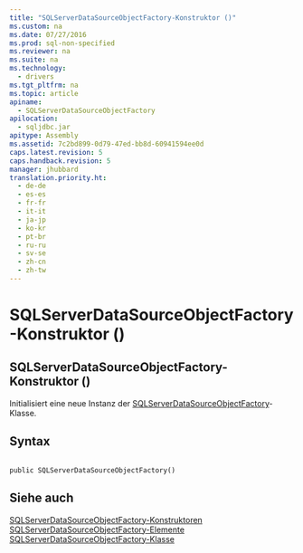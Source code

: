 ```yaml
---
title: "SQLServerDataSourceObjectFactory-Konstruktor ()"
ms.custom: na
ms.date: 07/27/2016
ms.prod: sql-non-specified
ms.reviewer: na
ms.suite: na
ms.technology: 
  - drivers
ms.tgt_pltfrm: na
ms.topic: article
apiname: 
  - SQLServerDataSourceObjectFactory
apilocation: 
  - sqljdbc.jar
apitype: Assembly
ms.assetid: 7c2bd899-0d79-47ed-bb8d-60941594ee0d
caps.latest.revision: 5
caps.handback.revision: 5
manager: jhubbard
translation.priority.ht: 
  - de-de
  - es-es
  - fr-fr
  - it-it
  - ja-jp
  - ko-kr
  - pt-br
  - ru-ru
  - sv-se
  - zh-cn
  - zh-tw
---
```

# SQLServerDataSourceObjectFactory-Konstruktor ()
    
## SQLServerDataSourceObjectFactory\-Konstruktor \(\)  
 Initialisiert eine neue Instanz der [SQLServerDataSourceObjectFactory](../content/SQLServerDataSourceObjectFactory-Class.md)\-Klasse.  
  
## Syntax  
  
```  
  
public SQLServerDataSourceObjectFactory()  
```  
  
## Siehe auch  
 [SQLServerDataSourceObjectFactory-Konstruktoren](../content/SQLServerDataSourceObjectFactory-Constructors.md)   
 [SQLServerDataSourceObjectFactory-Elemente](../content/SQLServerDataSourceObjectFactory-Members.md)   
 [SQLServerDataSourceObjectFactory-Klasse](../content/SQLServerDataSourceObjectFactory-Class.md)  
  
  